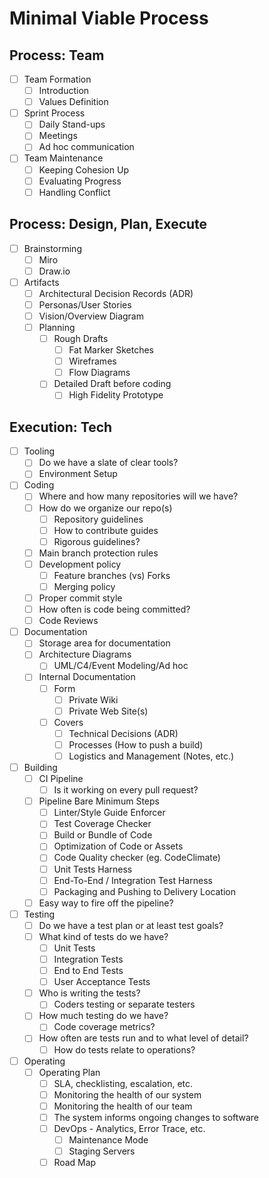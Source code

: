 # Minimal Viable Process

## Process: Team

- [ ] Team Formation
  - [ ] Introduction
  - [ ] Values Definition
- [ ] Sprint Process
  - [ ] Daily Stand-ups
  - [ ] Meetings
  - [ ] Ad hoc communication
- [ ] Team Maintenance
  - [ ] Keeping Cohesion Up
  - [ ] Evaluating Progress
  - [ ] Handling Conflict

## Process: Design, Plan, Execute

- [ ] Brainstorming
  - [ ] Miro
  - [ ] Draw.io
- [ ] Artifacts
  - [ ] Architectural Decision Records (ADR)
  - [ ] Personas/User Stories
  - [ ] Vision/Overview Diagram
  - [ ] Planning
    - [ ] Rough Drafts
      - [ ] Fat Marker Sketches
      - [ ] Wireframes
      - [ ] Flow Diagrams
    - [ ] Detailed Draft before coding
      - [ ] High Fidelity Prototype

## Execution: Tech

- [ ] Tooling
  - [ ] Do we have a slate of clear tools?
  - [ ] Environment Setup
- [ ] Coding
  - [ ] Where and how many repositories will we have?
  - [ ] How do we organize our repo(s)
    - [ ] Repository guidelines
    - [ ] How to contribute guides
    - [ ] Rigorous guidelines?
  - [ ] Main branch protection rules
  - [ ] Development policy
    - [ ] Feature branches (vs) Forks
    - [ ] Merging policy
  - [ ] Proper commit style
  - [ ] How often is code being committed?
  - [ ] Code Reviews
- [ ] Documentation
  - [ ] Storage area for documentation
  - [ ] Architecture Diagrams
    - [ ] UML/C4/Event Modeling/Ad hoc
  - [ ] Internal Documentation
    - [ ] Form
      - [ ] Private Wiki
      - [ ] Private Web Site(s)
    - [ ] Covers
      - [ ] Technical Decisions (ADR)
      - [ ] Processes (How to push a build)
      - [ ] Logistics and Management (Notes, etc.)
- [ ] Building
  - [ ] CI Pipeline
    - [ ] Is it working on every pull request?
  - [ ] Pipeline Bare Minimum Steps
    - [ ] Linter/Style Guide Enforcer
    - [ ] Test Coverage Checker
    - [ ] Build or Bundle of Code
    - [ ] Optimization of Code or Assets
    - [ ] Code Quality checker (eg. CodeClimate)
    - [ ] Unit Tests Harness
    - [ ] End-To-End / Integration Test Harness
    - [ ] Packaging and Pushing to Delivery Location
  - [ ] Easy way to fire off the pipeline?
- [ ] Testing
  - [ ] Do we have a test plan or at least test goals?
  - [ ] What kind of tests do we have?
    - [ ] Unit Tests
    - [ ] Integration Tests
    - [ ] End to End Tests
    - [ ] User Acceptance Tests
  - [ ] Who is writing the tests?
    - [ ] Coders testing or separate testers
  - [ ] How much testing do we have?
    - [ ] Code coverage metrics?
  - [ ] How often are tests run and to what level of detail?
    - [ ] How do tests relate to operations?
- [ ] Operating
  - [ ] Operating Plan
    - [ ] SLA, checklisting, escalation, etc.
    - [ ] Monitoring the health of our system
    - [ ] Monitoring the health of our team
    - [ ] The system informs ongoing changes to software
    - [ ] DevOps - Analytics, Error Trace, etc.
      - [ ] Maintenance Mode
      - [ ] Staging Servers
    - [ ] Road Map
